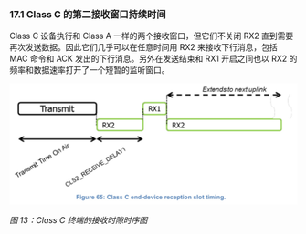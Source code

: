 ### 17.1 Class C 的第二接收窗口持续时间

Class C 设备执行和 Class A 一样的两个接收窗口，但它们不关闭 RX2 直到需要再次发送数据。因此它们几乎可以在任意时间用 RX2 来接收下行消息，包括 MAC 命令和 ACK 发出的下行消息。另外在发送结束和 RX1 开启之间也以 RX2 的频率和数据速率打开了一个短暂的监听窗口。

![](/media/15657839468014.jpg)

*图 13：Class C 终端的接收时隙时序图*

